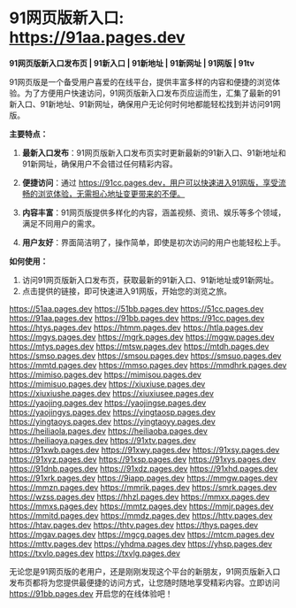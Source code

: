 # 91网页版新入口: https://91aa.pages.dev

**91网页版新入口发布页 | 91新入口 | 91新地址 | 91新网址 | 91网版 | 91tv**

91网页版是一个备受用户喜爱的在线平台，提供丰富多样的内容和便捷的浏览体验。为了方便用户快速访问，91网页版新入口发布页应运而生，汇集了最新的91新入口、91新地址、91新网址，确保用户无论何时何地都能轻松找到并访问91网版。

**主要特点：**

1. **最新入口发布**：91网页版新入口发布页实时更新最新的91新入口、91新地址和91新网址，确保用户不会错过任何精彩内容。

2. **便捷访问**：通过 https://91cc.pages.dev，用户可以快速进入91网版，享受流畅的浏览体验，无需担心地址变更带来的不便。

3. **内容丰富**：91网页版提供多样化的内容，涵盖视频、资讯、娱乐等多个领域，满足不同用户的需求。

4. **用户友好**：界面简洁明了，操作简单，即使是初次访问的用户也能轻松上手。

**如何使用：**

1. 访问91网页版新入口发布页，获取最新的91新入口、91新地址或91新网址。
2. 点击提供的链接，即可快速进入91网版，开始您的浏览之旅。

https://51aa.pages.dev
https://51bb.pages.dev
https://51cc.pages.dev
https://91aa.pages.dev
https://91bb.pages.dev
https://91cc.pages.dev
https://htys.pages.dev
https://htmm.pages.dev
https://htla.pages.dev
https://mgys.pages.dev
https://mgrk.pages.dev
https://mggw.pages.dev
https://mtys.pages.dev
https://mtsw.pages.dev
https://mtdh.pages.dev
https://smso.pages.dev
https://smsou.pages.dev
https://smsuo.pages.dev
https://mmtd.pages.dev
https://mmso.pages.dev
https://mmdhrk.pages.dev
https://mimiso.pages.dev
https://mimisou.pages.dev
https://mimisuo.pages.dev
https://xiuxiuse.pages.dev
https://xiuxiushe.pages.dev
https://xiuxiusee.pages.dev
https://yaojing.pages.dev
https://yaojingse.pages.dev
https://yaojingys.pages.dev
https://yingtaosp.pages.dev
https://yingtaoys.pages.dev
https://yingtaoyy.pages.dev
https://heiliaola.pages.dev
https://heiliaoba.pages.dev
https://heiliaoya.pages.dev
https://91xtv.pages.dev
https://91xwb.pages.dev
https://91xwy.pages.dev
https://91xsy.pages.dev
https://91xyz.pages.dev
https://91xsp.pages.dev
https://91xys.pages.dev
https://91dnb.pages.dev
https://91xdz.pages.dev
https://91xhd.pages.dev
https://91xrk.pages.dev
https://9iapp.pages.dev
https://mmgw.pages.dev
https://mmzn.pages.dev
https://mmrik.pages.dev
https://smrk.pages.dev
https://wzss.pages.dev
https://hhzl.pages.dev
https://mmxx.pages.dev
https://mmxs.pages.dev
https://mmtz.pages.dev
https://mmjr.pages.dev
https://mmitd.pages.dev
https://mmdz.pages.dev
https://httv.pages.dev
https://htav.pages.dev
https://thtv.pages.dev
https://thys.pages.dev
https://mgav.pages.dev
https://mgcg.pages.dev
https://mtcm.pages.dev
https://mttv.pages.dev
https://yhdma.pages.dev
https://yhsp.pages.dev
https://txvlo.pages.dev
https://txvlg.pages.dev

无论您是91网页版的老用户，还是刚刚发现这个平台的新朋友，91网页版新入口发布页都将为您提供最便捷的访问方式，让您随时随地享受精彩内容。立即访问 https://91bb.pages.dev 开启您的在线体验吧！
